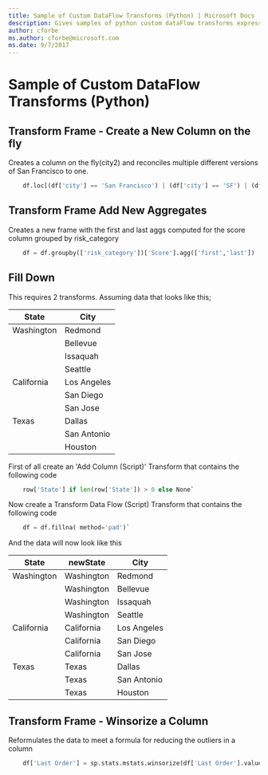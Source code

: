 ```yaml
---
title: Sample of Custom DataFlow Transforms (Python) | Microsoft Docs
description: Gives samples of python custom dataFlow transforms expressions
author: cforbe
ms.author: cforbe@microsoft.com
ms.date: 9/7/2017
---
```


# Sample of Custom DataFlow Transforms (Python) #

## Transform Frame - Create a New Column on the fly ##
Creates a column on the fly(city2) and reconciles multiple different versions of San Francisco to one.
```python
    df.loc[(df['city'] == 'San Francisco') | (df['city'] == 'SF') | (df['city'] == 'S.F.') | (df['city'] == 'SAN FRANCISCO'), 'city2'] = 'San Francisco'
```

## Transform Frame Add New Aggregates ##
Creates a new frame with the first and last aggs computed for the score column grouped by risk_category
```python
    df = df.groupby(['risk_category'])['Score'].agg(['first','last'])
```
## Fill Down
This requires 2 transforms.
Assuming data that looks like this;


|State         |City       |
|--------------|-----------|
|Washington    |Redmond    |
|              |Bellevue   |
|              |Issaquah   |
|              |Seattle    |
|California    |Los Angeles|
|              |San Diego  |
|              |San Jose   |
|Texas         |Dallas     |
|              |San Antonio|
|              |Houston    |

First of all create an 'Add Column (Script)' Transform that contains the following code
```python
    row['State'] if len(row['State']) > 0 else None`
```
Now create a Transform Data Flow (Script) Transform that contains the following code
```python
    df = df.fillna( method='pad')`
```

And the data will now look like this

|State         |newState         |City       |
|--------------|--------------|-----------|
|Washington    |Washington    |Redmond    |
|              |Washington    |Bellevue   |
|              |Washington    |Issaquah   |
|              |Washington    |Seattle    |
|California    |California    |Los Angeles|
|              |California    |San Diego  |
|              |California    |San Jose   |
|Texas         |Texas         |Dallas     |
|              |Texas         |San Antonio|
|              |Texas         |Houston    |

## Transform Frame - Winsorize a Column
Reformulates the data to meet a formula for reducing the outliers in a column
```python
    df['Last Order'] = sp.stats.mstats.winsorize(df['Last Order'].values, limits=0.4)
```